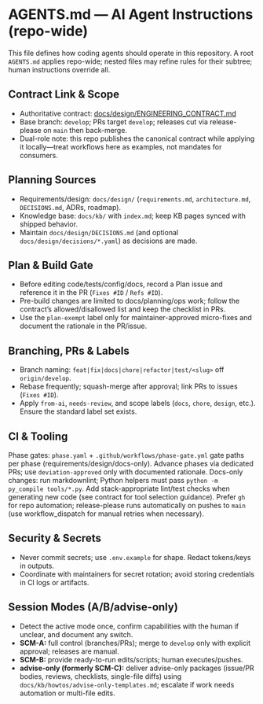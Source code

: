 # AGENTS.md — AI Agent Instructions (repo-wide)

This file defines how coding agents should operate in this repository. A root `AGENTS.md` applies repo-wide; nested files may refine rules for their subtree; human instructions override all.

## Contract Link & Scope

- Authoritative contract: [docs/design/ENGINEERING_CONTRACT.md](docs/design/ENGINEERING_CONTRACT.md)
- Base branch: `develop`; PRs target `develop`; releases cut via release-please on `main` then back-merge.
- Dual-role note: this repo publishes the canonical contract while applying it locally—treat workflows here as examples, not mandates for consumers.

## Planning Sources

- Requirements/design: `docs/design/` (`requirements.md`, `architecture.md`, `DECISIONS.md`, ADRs, roadmap).
- Knowledge base: `docs/kb/` with `index.md`; keep KB pages synced with shipped behavior.
- Maintain `docs/design/DECISIONS.md` (and optional `docs/design/decisions/*.yaml`) as decisions are made.

## Plan & Build Gate

- Before editing code/tests/config/docs, record a Plan issue and reference it in the PR (`Fixes #ID` / `Refs #ID`).
- Pre-build changes are limited to docs/planning/ops work; follow the contract’s allowed/disallowed list and keep the checklist in PRs.
- Use the `plan-exempt` label only for maintainer-approved micro-fixes and document the rationale in the PR/issue.

## Branching, PRs & Labels

- Branch naming: `feat|fix|docs|chore|refactor|test/<slug>` off `origin/develop`.
- Rebase frequently; squash-merge after approval; link PRs to issues (`Fixes #ID`).
- Apply `from-ai`, `needs-review`, and scope labels (`docs`, `chore`, `design`, etc.). Ensure the standard label set exists.

## CI & Tooling

Phase gates: `phase.yaml` + `.github/workflows/phase-gate.yml` gate paths per phase (requirements/design/docs-only). Advance phases via dedicated PRs; use `deviation-approved` only with documented rationale.
Docs-only changes: run markdownlint; Python helpers must pass `python -m py_compile tools/*.py`.
Add stack-appropriate lint/test checks when generating new code (see contract for tool selection guidance).
Prefer `gh` for repo automation; release-please runs automatically on pushes to `main` (use workflow_dispatch for manual retries when necessary).

## Security & Secrets

- Never commit secrets; use `.env.example` for shape. Redact tokens/keys in outputs.
- Coordinate with maintainers for secret rotation; avoid storing credentials in CI logs or artifacts.

## Session Modes (A/B/advise-only)

- Detect the active mode once, confirm capabilities with the human if unclear, and document any switch.
- **SCM-A:** full control (branches/PRs); merge to `develop` only with explicit approval; releases are manual.
- **SCM-B:** provide ready-to-run edits/scripts; human executes/pushes.
- **advise-only (formerly SCM-C):** deliver advise-only packages (issue/PR bodies, reviews, checklists, single-file diffs) using `docs/kb/howtos/advise-only-templates.md`; escalate if work needs automation or multi-file edits.
